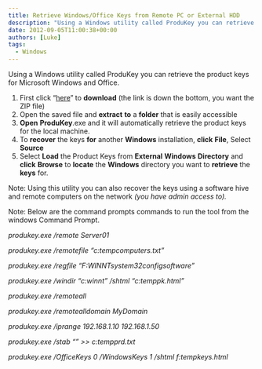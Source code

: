 ```yaml
---
title: Retrieve Windows/Office Keys from Remote PC or External HDD
description: "Using a Windows utility called ProduKey you can retrieve the product keys for Microsoft Windows and Office."
date: 2012-09-05T11:00:38+00:00
authors: [Luke]
tags:
  - Windows
---
```

Using a Windows utility called ProduKey you can retrieve the product keys for Microsoft Windows and Office.

<ol start="1">
  <li>
    First click “<a title="Produ Key" href="http://www.nirsoft.net/utils/product_cd_key_viewer.html" target="_blank">here</a>” to <strong>download</strong> (the link is down the bottom, you want the ZIP file)
  </li>
  <li>
    Open the saved file and <strong>extract</strong> <strong>to</strong> a <strong>folder</strong> that is easily accessible
  </li>
  <li>
    <strong>Open</strong> <strong>ProduKey</strong>.exe and it will automatically retrieve the product keys for the local machine.
  </li>
  <li>
    To <strong>recover</strong> the keys <strong>for</strong> another <strong>Windows</strong> installation, <strong>click</strong> <strong>File</strong>, Select <strong>Source</strong>
  </li>
  <li>
    Select <strong>Load</strong> the Product Keys from <strong>External</strong> <strong>Windows</strong> <strong>Directory</strong> and <strong>click</strong> <strong>Browse</strong> to <strong>locate</strong> the <strong>Windows</strong> directory you want to <strong>retrieve</strong> the <strong>keys</strong> for.
  </li>
</ol>

Note: Using this utility you can also recover the keys using a software hive and remote computers on the network _(you have admin access to)._

Note: Below are the command prompts commands to run the tool from the windows Command Prompt.

_produkey.exe /remote Server01_

_produkey.exe /remotefile &#8220;c:tempcomputers.txt&#8221;_

_produkey.exe /regfile &#8220;F:WINNTsystem32configsoftware&#8221;_

_produkey.exe /windir &#8220;c:winnt&#8221; /shtml &#8220;c:temppk.html&#8221;_

_produkey.exe /remoteall_

_produkey.exe /remotealldomain MyDomain_

_produkey.exe /iprange 192.168.1.10 192.168.1.50_

_produkey.exe /stab &#8220;&#8221; >> c:tempprd.txt_

_produkey.exe /OfficeKeys 0 /WindowsKeys 1 /shtml f:tempkeys.html_

&nbsp;